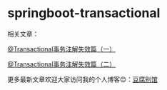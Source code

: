 # springboot-transactional

相关文章：

[@Transactional事务注解失效篇（一）](https://www.doufuplus.com/blog/transactional01.html)

[@Transactional事务注解失效篇（二）](https://www.doufuplus.com/blog/transactional02.html)



更多最新文章欢迎大家访问我的个人博客:blush:：[豆腐别馆](https://www.doufuplus.com)
